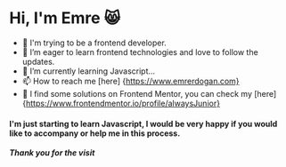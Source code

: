 # Hi, I'm Emre :smile_cat: 



- 👋 I'm trying to be a frontend developer. 
- 👀 I’m eager to learn frontend technologies and love to follow the updates.
- 🌱 I’m currently learning Javascript...
- 📫 How to reach me [here] {https://www.emrerdogan.com}
- 🎯 I find some solutions on Frontend Mentor, you can check my [here] {https://www.frontendmentor.io/profile/alwaysJunior}

#### I'm just starting to learn Javascript, I would be very happy if you would like to accompany or help me in this process.

**_Thank you for the visit_**
